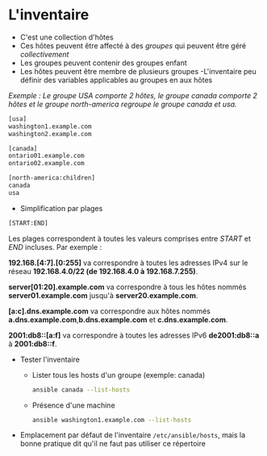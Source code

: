 # L'inventaire

- C'est une collection d'hôtes
- Ces hôtes peuvent être affecté à des *groupes* qui peuvent être géré *collectivement*
- Les groupes peuvent contenir des groupes enfant
- Les hôtes peuvent être membre de plusieurs groupes
-L'inventaire peu définir des variables applicables au groupes en aux hôtes

*Exemple : Le groupe USA comporte 2 hôtes, le groupe canada comporte 2 hôtes et le groupe north-america regroupe le groupe canada et usa.*

```sh
[usa]
washington1.example.com
washington2.example.com

[canada]
ontario01.example.com
ontario02.example.com

[north-america:children]
canada
usa
```

- Simplification par plages

```sh
[START:END]
```

Les plages correspondent à toutes les valeurs comprises entre *START* et *END* incluses. Par exemple :

**192.168.[4:7].[0:255]** va correspondre à toutes les adresses IPv4 sur le réseau **192.168.4.0/22 (de 192.168.4.0 à 192.168.7.255)**.

**server[01:20].example.com** va correspondre à tous les hôtes nommés **server01.example.com** jusqu'à **server20.example.com**.

**[a:c].dns.example.com** va correspondre aux hôtes nommés **a.dns.example.com**,**b.dns.example.com** et **c.dns.example.com**.

**2001:db8::[a:f]** va correspondre à toutes les adresses IPv6 **de2001:db8::a** à **2001:db8::f**.

- Tester l'inventaire
  - Lister tous les hosts d'un groupe (exemple: canada)

    ```sh
    ansible canada --list-hosts
    ```
  
  - Présence d'une machine

    ```sh
    ansible washington1.example.com --list-hosts
    ```

- Emplacement par défaut de l'inventaire `/etc/ansible/hosts`, mais la bonne pratique dit qu'il ne faut pas utiliser ce répertoire
